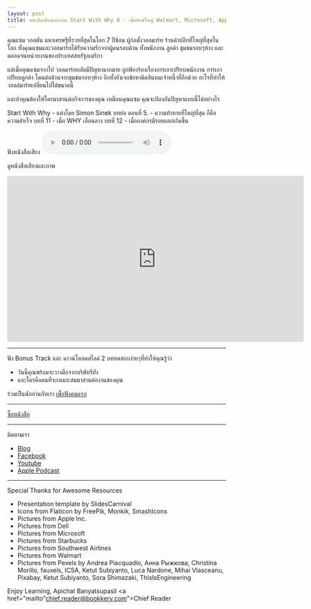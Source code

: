 ```yaml
---
layout: post
title: หนังสือเสียงและภาพ Start With Why 8 - เมื่อยักษ์ใหญ่ Walmart, Microsoft, Apple, Dell, Starbucks พลาด
---
```

คุณแซม วอลตัน มหาเศรษฐีที่รวยที่สุดในโลก 7 ปีซ้อน ผู้ก่อตั้งวอลมาร์ท ร้านค้าปลีกที่ใหญ่ที่สุดในโลก 
ทั้งคุณแซมและวอลมาร์ทได้รับความรักจากผู้คนรอบด้าน 
ทั้งพนักงาน ลูกค้า ชุมชนรอบๆห้าง และตลอดจนหน่วยงานของประเทศสหรัฐอเมริกา  

แต่เมื่อคุณแซมจากไป วอลมาร์ทกลับมีปัญหามากมาย
ถูกฟ้องร้องเรื่องการเอาเปรียบพนักงาน การเอาเปรียบลูกค้า 
โดนต่อต้านจากชุมชนรอบๆห้าง อีกทั้งยังเจอข้อหาติดสินบนเจ้าหนี้าที่อีกด้วย 
อะไรที่ทำให้วอลล์มาร์ทเปลี่ยนไปได้ขนาดนี้

และถ้าคุณต้องให้ใครมาสานต่อกิจการของคุณ เหมือนคุณแซม 
คุณจะป้องกันปัญหาแบบนี้ได้อย่างไร 

Start With Why - แต่งโดย Simon Sinek
บทย่อ ตอนที่ 5. - ความท้าทายที่ใหญ่ที่สุด ก็คือ ความสำเร็จ
บทที่ 11 - เมื่อ WHY เลือนลาง
บทที่ 12 - เมื่อองค์กรมีรอยแตกเกิดขึ้น

ฟังหนังสือเสียง
<audio controls>
  <source src="/player/web/audio/startWithWhyEP8bonus.mp3" type="audio/mpeg">
Your browser does not support the audio element.
</audio>

ดูหนังสือเสียงและภาพ
<iframe width="683" height="383" src="https://youtu.be/5pgO69jF_4k" frameborder="0" allow="accelerometer; autoplay; clipboard-write; encrypted-media; gyroscope; picture-in-picture" allowFullScreen="true"></iframe>

*************************************************
ฟัง Bonus Track และ ดาวน์โหลดสไลด์
2 บททดสอบง่ายๆที่ทำให้คุณรู้ว่า 
- วันนี้คุณพร้อมจะวางมือจากบริษัทรึยัง
- และใครคือคนที่จะเหมาะสมมาสานต่องานของคุณ

ร่วมเป็นนักอ่านกับเรา <a href="http://eepurl.com/hgWraL">เพื่อฟังคนแรก</a>
*************************************************
<a href="https://amzn.to/3m5VYEQ">ซื้อหนังสือ</a>
*************************************************
ติดตามเรา
- <a href="https://www.bookkery.com">Blog</a>
- <a href="https://www.facebook.com/bookkery1">Facebook</a> 
- <a href="https://www.youtube.com/channel/UCaiCBs25YbaGATuXBiGG0-Q/featured">Youtube</a>
- <a href="https://podcasts.apple.com/th/podcast/bookkery-com/id1537281629">Apple Podcast</a>
*************************************************
Special Thanks for Awesome Resources
- Presentation template by SlidesCarnival
- Icons from Flaticon by FreePik, Monkik, SmashIcons
- Pictures from Apple Inc.
- Pictures from Dell
- Pictures from Microsoft
- Pictures from Starbucks
- Pictures from Southwest Airlines
- Pictures from Walmart
- Pictures from Pexels by Andrea Piacquadio, Анна Рыжкова, Christina Morillo, fauxels, ICSA, Ketut Subiyanto, Luca Nardone, Mihai Vlasceanu, Pixabay, Ketut Subiyanto, Sora Shimazaki, ThisIsEngineering

Enjoy Learning,
Apichat Banyatsupasil
<a href="mailto"chief.reader@bookkery.com">Chief Reader</a>